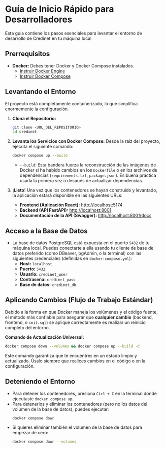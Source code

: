 # Guía de Inicio Rápido para Desarrolladores

Esta guía contiene los pasos esenciales para levantar el entorno de desarrollo de Credinet en tu máquina local.

## Prerrequisitos

-   **Docker:** Debes tener Docker y Docker Compose instalados.
    -   [Instruir Docker Engine](https://docs.docker.com/engine/install/)
    -   [Instruir Docker Compose](https://docs.docker.com/compose/install/)

## Levantando el Entorno

El proyecto está completamente containerizado, lo que simplifica enormemente la configuración.

1.  **Clona el Repositorio:**
    ```bash
    git clone <URL_DEL_REPOSITORIO>
    cd credinet
    ```

2.  **Levanta los Servicios con Docker Compose:**
    Desde la raíz del proyecto, ejecuta el siguiente comando:
    ```bash
    docker compose up --build
    ```
    -   `--build`: Esta bandera fuerza la reconstrucción de las imágenes de Docker si ha habido cambios en los `Dockerfile` o en los archivos de dependencias (`requirements.txt`, `package.json`). Es buena práctica usarla la primera vez o después de actualizar dependencias.

3.  **¡Listo!** Una vez que los contenedores se hayan construido y levantado, la aplicación estará disponible en las siguientes URLs:

    -   **Frontend (Aplicación React):** [http://localhost:5174](http://localhost:5174)
    -   **Backend (API FastAPI):** [http://localhost:8001](http://localhost:8001)
    -   **Documentación de la API (Swagger):** [http://localhost:8001/docs](http://localhost:8001/docs)

## Acceso a la Base de Datos

-   La base de datos PostgreSQL está expuesta en el puerto `5432` de tu máquina local. Puedes conectarte a ella usando tu cliente de base de datos preferido (como DBeaver, pgAdmin, o la terminal) con las siguientes credenciales (definidas en `docker-compose.yml`):
    -   **Host:** `localhost`
    -   **Puerto:** `5432`
    -   **Usuario:** `credinet_user`
    -   **Contraseña:** `credinet_pass`
    -   **Base de datos:** `credinet_db`

## Aplicando Cambios (Flujo de Trabajo Estándar)

Debido a la forma en que Docker maneja los volúmenes y el código fuente, el método más confiable para asegurar que **cualquier cambio** (backend, frontend, o `init.sql`) se aplique correctamente es realizar un reinicio completo del entorno.

**Comando de Actualización Universal:**
```bash
docker compose down --volumes && docker compose up --build -d
```

Este comando garantiza que te encuentres en un estado limpio y actualizado. Úsalo siempre que realices cambios en el código o en la configuración.

## Deteniendo el Entorno

-   Para detener los contenedores, presiona `Ctrl + C` en la terminal donde ejecutaste `docker compose up`.
-   Para detenerlos y eliminar los contenedores (pero no los datos del volumen de la base de datos), puedes ejecutar:
    ```bash
    docker compose down
    ```
-   Si quieres eliminar también el volumen de la base de datos para empezar de cero:
    ```bash
    docker compose down --volumes
    ```
